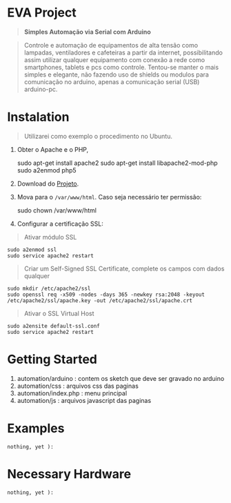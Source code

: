 # EVA Project
> **Simples Automação via Serial com Arduino**

>Controle e automação de equipamentos de alta tensão como lampadas, ventiladores e cafeteiras a partir da internet, possibilitando assim utilizar qualquer equipamento com conexão a rede como smartphones, tablets e pcs como controle.
Tentou-se manter o mais simples e elegante, não fazendo uso de shields ou modulos para comunicação no arduino, apenas a comunicação serial (USB) arduino-pc.

# Instalation
>Utilizarei como exemplo o procedimento no Ubuntu.

1. Obter o Apache e o PHP,

	sudo apt-get install apache2
	sudo apt-get install libapache2-mod-php
	sudo a2enmod php5

2. Download do [Projeto](https://github.com/brandaogbs/eva).

3. Mova para o `/var/www/html`. Caso seja necessário ter permissão:

	sudo chown <usuario> /var/www/html

4. Configurar a certificação SSL:

>Ativar módulo SSL

	sudo a2enmod ssl
	sudo service apache2 restart

>Criar um Self-Signed SSL Certificate, complete os campos com dados qualquer

	sudo mkdir /etc/apache2/ssl
	sudo openssl req -x509 -nodes -days 365 -newkey rsa:2048 -keyout /etc/apache2/ssl/apache.key -out /etc/apache2/ssl/apache.crt

>Ativar o SSL Virtual Host

	sudo a2ensite default-ssl.conf
	sudo service apache2 restart



# Getting Started

1. automation/arduino 	: contem os sketch que deve ser gravado no arduino
5. automation/css	 		: arquivos css das paginas
4. automation/index.php 	: menu principal
6. automation/js		 	: arquivos javascript das paginas

# Examples

	nothing, yet ):

# Necessary Hardware

	nothing, yet ):
